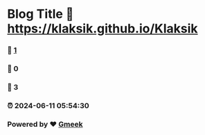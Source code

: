 # Blog Title :link: https://klaksik.github.io/Klaksik 
### :page_facing_up: [1](https://klaksik.github.io/Klaksik/tag.html) 
### :speech_balloon: 0 
### :hibiscus: 3 
### :alarm_clock: 2024-06-11 05:54:30 
### Powered by :heart: [Gmeek](https://github.com/Meekdai/Gmeek)

